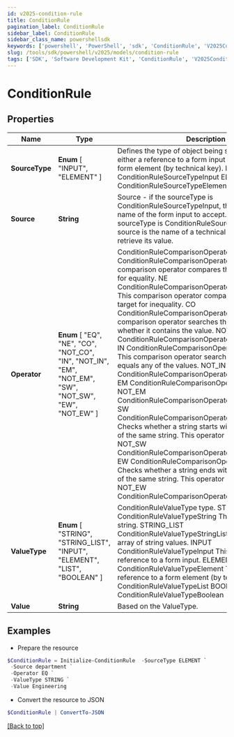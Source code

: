 ```yaml
---
id: v2025-condition-rule
title: ConditionRule
pagination_label: ConditionRule
sidebar_label: ConditionRule
sidebar_class_name: powershellsdk
keywords: ['powershell', 'PowerShell', 'sdk', 'ConditionRule', 'V2025ConditionRule'] 
slug: /tools/sdk/powershell/v2025/models/condition-rule
tags: ['SDK', 'Software Development Kit', 'ConditionRule', 'V2025ConditionRule']
---
```



# ConditionRule

## Properties

Name | Type | Description | Notes
------------ | ------------- | ------------- | -------------
**SourceType** |  **Enum** [  "INPUT",    "ELEMENT" ] | Defines the type of object being selected. It will be either a reference to a form input (by input name) or a form element (by technical key). INPUT ConditionRuleSourceTypeInput ELEMENT ConditionRuleSourceTypeElement | [optional] 
**Source** | **String** | Source - if the sourceType is ConditionRuleSourceTypeInput, the source type is the name of the form input to accept. However, if the sourceType is ConditionRuleSourceTypeElement, the source is the name of a technical key of an element to retrieve its value. | [optional] 
**Operator** |  **Enum** [  "EQ",    "NE",    "CO",    "NOT_CO",    "IN",    "NOT_IN",    "EM",    "NOT_EM",    "SW",    "NOT_SW",    "EW",    "NOT_EW" ] | ConditionRuleComparisonOperatorType value. EQ ConditionRuleComparisonOperatorTypeEquals  This comparison operator compares the source and target for equality. NE ConditionRuleComparisonOperatorTypeNotEquals  This comparison operator compares the source and target for inequality. CO ConditionRuleComparisonOperatorTypeContains  This comparison operator searches the source to see whether it contains the value. NOT_CO ConditionRuleComparisonOperatorTypeNotContains IN ConditionRuleComparisonOperatorTypeIncludes  This comparison operator searches the source if it equals any of the values. NOT_IN ConditionRuleComparisonOperatorTypeNotIncludes EM ConditionRuleComparisonOperatorTypeEmpty NOT_EM ConditionRuleComparisonOperatorTypeNotEmpty SW ConditionRuleComparisonOperatorTypeStartsWith  Checks whether a string starts with another substring of the same string. This operator is case-sensitive. NOT_SW ConditionRuleComparisonOperatorTypeNotStartsWith EW ConditionRuleComparisonOperatorTypeEndsWith  Checks whether a string ends with another substring of the same string. This operator is case-sensitive. NOT_EW ConditionRuleComparisonOperatorTypeNotEndsWith | [optional] 
**ValueType** |  **Enum** [  "STRING",    "STRING_LIST",    "INPUT",    "ELEMENT",    "LIST",    "BOOLEAN" ] | ConditionRuleValueType type. STRING ConditionRuleValueTypeString  This value is a static string. STRING_LIST ConditionRuleValueTypeStringList  This value is an array of string values. INPUT ConditionRuleValueTypeInput  This value is a reference to a form input. ELEMENT ConditionRuleValueTypeElement  This value is a reference to a form element (by technical key). LIST ConditionRuleValueTypeList BOOLEAN ConditionRuleValueTypeBoolean | [optional] 
**Value** | **String** | Based on the ValueType. | [optional] 

## Examples

- Prepare the resource
```powershell
$ConditionRule = Initialize-ConditionRule  -SourceType ELEMENT `
 -Source department `
 -Operator EQ `
 -ValueType STRING `
 -Value Engineering
```

- Convert the resource to JSON
```powershell
$ConditionRule | ConvertTo-JSON
```


[[Back to top]](#) 

